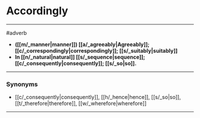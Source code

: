# Accordingly
---
#adverb
- **([[m/_manner|manner]]) [[a/_agreeably|Agreeably]]; [[c/_correspondingly|correspondingly]]; [[s/_suitably|suitably]]**
- **In [[n/_natural|natural]] [[s/_sequence|sequence]]; [[c/_consequently|consequently]]; [[s/_so|so]].**
---
### Synonyms
- [[c/_consequently|consequently]], [[h/_hence|hence]], [[s/_so|so]], [[t/_therefore|therefore]], [[w/_wherefore|wherefore]]
---
